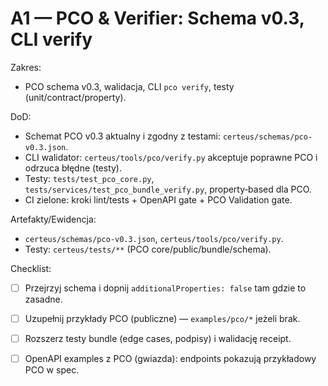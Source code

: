 # A1 — PCO & Verifier: Schema v0.3, CLI verify

Zakres:

- PCO schema v0.3, walidacja, CLI `pco verify`, testy (unit/contract/property).

DoD:

- Schemat PCO v0.3 aktualny i zgodny z testami: `certeus/schemas/pco-v0.3.json`.
- CLI walidator: `certeus/tools/pco/verify.py` akceptuje poprawne PCO i odrzuca błędne (testy).
- Testy: `tests/test_pco_core.py`, `tests/services/test_pco_bundle_verify.py`, property‑based dla PCO.
- CI zielone: kroki lint/tests + OpenAPI gate + PCO Validation gate.

Artefakty/Ewidencja:

- `certeus/schemas/pco-v0.3.json`, `certeus/tools/pco/verify.py`.
- Testy: `certeus/tests/**` (PCO core/public/bundle/schema).

Checklist:

- [ ] Przejrzyj schema i dopnij `additionalProperties: false` tam gdzie to zasadne.
- [ ] Uzupełnij przykłady PCO (publiczne) — `examples/pco/*` jeżeli brak.
- [ ] Rozszerz testy bundle (edge cases, podpisy) i walidację receipt.
- [ ] OpenAPI examples z PCO (gwiazda): endpoints pokazują przykładowy PCO w spec.

